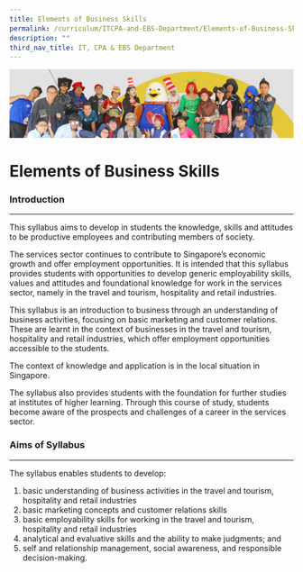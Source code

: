 ```yaml
---
title: Elements of Business Skills
permalink: /curriculum/ITCPA-and-EBS-Department/Elements-of-Business-Skills/
description: ""
third_nav_title: IT, CPA & EBS Department
---
```

![](/images/curriculum.jpg)


Elements of Business Skills
===========================

### Introduction
------------

This syllabus aims to develop in students the knowledge, skills and attitudes to be productive employees and contributing members of society.

The services sector continues to contribute to Singapore’s economic growth and offer employment opportunities. It is intended that this syllabus provides students with opportunities to develop generic employability skills, values and attitudes and foundational knowledge for work in the services sector, namely in the travel and tourism, hospitality and retail industries.

This syllabus is an introduction to business through an understanding of business activities, focusing on basic marketing and customer relations. These are learnt in the context of businesses in the travel and tourism, hospitality and retail industries, which offer employment opportunities accessible to the students.

The context of knowledge and application is in the local situation in Singapore.

The syllabus also provides students with the foundation for further studies at institutes of higher learning. Through this course of study, students become aware of the prospects and challenges of a career in the services sector.

  



### Aims of Syllabus
----------------

The syllabus enables students to develop:

1.  basic understanding of business activities in the travel and tourism, hospitality and retail industries
2.  basic marketing concepts and customer relations skills
3.  basic employability skills for working in the travel and tourism, hospitality and retail industries
4.  analytical and evaluative skills and the ability to make judgments; and
5.  self and relationship management, social awareness, and responsible decision-making.